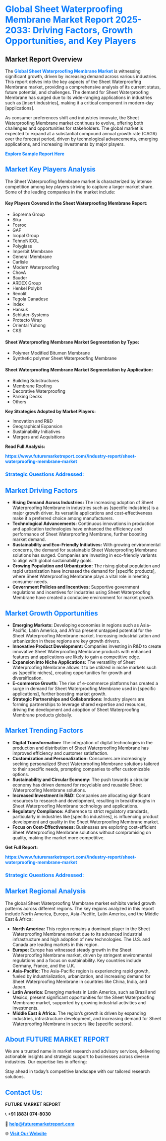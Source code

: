 <h1 style="color: #007BFF;">Global Sheet Waterproofing Membrane Market Report 2025-2033: Driving Factors, Growth Opportunities, and Key Players</h1>

<section id="overview">
<h2>Market Report Overview</h2>
<p>The <a href="https://www.futuremarketreport.com//industry-report/sheet-waterproofing-membrane-market" style="color: #007BFF; text-decoration: none;"><strong>Global Sheet Waterproofing Membrane Market</strong></a> is witnessing significant growth, driven by increasing demand across various industries. This report delves into the key aspects of the Sheet Waterproofing Membrane market, providing a comprehensive analysis of its current status, future potential, and challenges. The demand for Sheet Waterproofing Membrane has surged due to its wide-ranging applications in industries such as [insert industries], making it a critical component in modern-day [applications].</p>
<p>As consumer preferences shift and industries innovate, the Sheet Waterproofing Membrane market continues to evolve, offering both challenges and opportunities for stakeholders. The global market is expected to expand at a substantial compound annual growth rate (CAGR) over the forecast period, driven by technological advancements, emerging applications, and increasing investments by major players.</p>
</section>

<section id="overview">
<p><a href="https://www.futuremarketreport.com//request-sample/reportId=90082" style="color: #007BFF; text-decoration: none;"><strong>Explore Sample Report Here</strong></a></p>
</section>

<section id="key-players">
<h2 style="color: #007BFF;">Market Key Players Analysis</h2>
<p>The Sheet Waterproofing Membrane market is characterized by intense competition among key players striving to capture a larger market share. Some of the leading companies in the market include:</p>
<h4>Key Players Covered in the Sheet Waterproofing Membrane Report:</h4>
<ul><li>Soprema Group</li><li>Sika</li><li>Fosroc</li><li>GAF</li><li>Icopal Group</li><li>TehnoNICOL</li><li>Polyglass</li><li>Imperbit Membrane</li><li>General Membrane</li><li>Carlisle</li><li>Modern Waterproofing</li><li>ChovA</li><li>Bauder</li><li>ARDEX Group</li><li>Henkel Polybit</li><li>Renolit</li><li>Tegola Canadese</li><li>Index</li><li>Hansuk</li><li>Schluter-Systems</li><li>Protecto Wrap</li><li>Oriental Yuhong</li><li>CKS</li></ul>
<h4>Sheet Waterproofing Membrane Market Segmentation by Type:</h4>
<ul><li>Polymer Modified Bitumen Membrane</li><li>Synthetic polymer Sheet Waterproofing Membrane</li></ul>

<h4>Sheet Waterproofing Membrane Market Segmentation by Application:</h4>
<ul><li>Building Substructures</li><li>Membrane Roofing</li><li>Decorative Waterproofing</li><li>Parking Decks</li><li>Others</li></ul>
<p><strong>Key Strategies Adopted by Market Players:</strong></p>
<ul>
<li>Innovation and R&D</li>
<li>Geographical Expansion</li>
<li>Sustainability Initiatives</li>
<li>Mergers and Acquisitions</li>
</ul>
</section>

<section>
<p><strong>Read Full Analysis: </strong></p><a href="https://www.futuremarketreport.com//industry-report/sheet-waterproofing-membrane-market" style="color: #007BFF; text-decoration: none;"><strong>https://www.futuremarketreport.com//industry-report/sheet-waterproofing-membrane-market</strong></a>
<h3 style="color: #007BFF;">Strategic Questions Addressed:</h3>
</section>

<section id="driving-factors">
<h2 style="color: #007BFF;">Market Driving Factors</h2>
<ul>
<li><strong>Rising Demand Across Industries:</strong> The increasing adoption of Sheet Waterproofing Membrane in industries such as [specific industries] is a major growth driver. Its versatile applications and cost-effectiveness make it a preferred choice among manufacturers.</li>
<li><strong>Technological Advancements:</strong> Continuous innovations in production and application technologies have enhanced the efficiency and performance of Sheet Waterproofing Membrane, further boosting market demand.</li>
<li><strong>Sustainability and Eco-Friendly Initiatives:</strong> With growing environmental concerns, the demand for sustainable Sheet Waterproofing Membrane solutions has surged. Companies are investing in eco-friendly variants to align with global sustainability goals.</li>
<li><strong>Growing Population and Urbanization:</strong> The rising global population and rapid urbanization have increased the demand for [specific products], where Sheet Waterproofing Membrane plays a vital role in meeting consumer needs.</li>
<li><strong>Government Policies and Incentives:</strong> Supportive government regulations and incentives for industries using Sheet Waterproofing Membrane have created a conducive environment for market growth.</li>
</ul>
</section>

<section id="growth-opportunities">
<h2 style="color: #007BFF;">Market Growth Opportunities</h2>
<ul>
<li><strong>Emerging Markets:</strong> Developing economies in regions such as Asia-Pacific, Latin America, and Africa present untapped potential for the Sheet Waterproofing Membrane market. Increasing industrialization and urbanization in these regions are key growth drivers.</li>
<li><strong>Innovative Product Development:</strong> Companies investing in R&D to create innovative Sheet Waterproofing Membrane products with enhanced features and applications are likely to gain a competitive edge.</li>
<li><strong>Expansion into Niche Applications:</strong> The versatility of Sheet Waterproofing Membrane allows it to be utilized in niche markets such as [specific niches], creating opportunities for growth and diversification.</li>
<li><strong>E-commerce Growth:</strong> The rise of e-commerce platforms has created a surge in demand for Sheet Waterproofing Membrane used in [specific applications], further boosting market growth.</li>
<li><strong>Strategic Partnerships and Collaborations:</strong> Industry players are forming partnerships to leverage shared expertise and resources, driving the development and adoption of Sheet Waterproofing Membrane products globally.</li>
</ul>
</section>

<section id="trending-factors">
<h2 style="color: #007BFF;">Market Trending Factors</h2>
<ul>
<li><strong>Digital Transformation:</strong> The integration of digital technologies in the production and distribution of Sheet Waterproofing Membrane has improved efficiency and customer satisfaction.</li>
<li><strong>Customization and Personalization:</strong> Consumers are increasingly seeking personalized Sheet Waterproofing Membrane solutions tailored to their specific needs, prompting companies to offer customizable options.</li>
<li><strong>Sustainability and Circular Economy:</strong> The push towards a circular economy has driven demand for recyclable and reusable Sheet Waterproofing Membrane solutions.</li>
<li><strong>Increased Investment in R&D:</strong> Companies are allocating significant resources to research and development, resulting in breakthroughs in Sheet Waterproofing Membrane technology and applications.</li>
<li><strong>Regulatory Compliance:</strong> Adherence to strict regulatory standards, particularly in industries like [specific industries], is influencing product development and quality in the Sheet Waterproofing Membrane market.</li>
<li><strong>Focus on Cost-Effectiveness:</strong> Businesses are exploring cost-efficient Sheet Waterproofing Membrane solutions without compromising on quality, making the market more competitive.</li>
</ul>
</section>

<section>
<p><strong>Get Full Report: </strong></p><a href="https://www.futuremarketreport.com//industry-report/sheet-waterproofing-membrane-market" style="color: #007BFF; text-decoration: none;"><strong>https://www.futuremarketreport.com//industry-report/sheet-waterproofing-membrane-market</strong></a>
<h3 style="color: #007BFF;">Strategic Questions Addressed:</h3>
</section>


<section id="regional-analysis">
<h2 style="color: #007BFF;">Market Regional Analysis</h2>
<p>The global Sheet Waterproofing Membrane market exhibits varied growth patterns across different regions. The key regions analyzed in this report include North America, Europe, Asia-Pacific, Latin America, and the Middle East & Africa:</p>
<ul>
<li><strong>North America:</strong> This region remains a dominant player in the Sheet Waterproofing Membrane market due to its advanced industrial infrastructure and high adoption of new technologies. The U.S. and Canada are leading markets in this region.</li>
<li><strong>Europe:</strong> Europe has witnessed steady growth in the Sheet Waterproofing Membrane market, driven by stringent environmental regulations and a focus on sustainability. Key countries include Germany, France, and the U.K.</li>
<li><strong>Asia-Pacific:</strong> The Asia-Pacific region is experiencing rapid growth, fueled by industrialization, urbanization, and increasing demand for Sheet Waterproofing Membrane in countries like China, India, and Japan.</li>
<li><strong>Latin America:</strong> Emerging markets in Latin America, such as Brazil and Mexico, present significant opportunities for the Sheet Waterproofing Membrane market, supported by growing industrial activities and investments.</li>
<li><strong>Middle East & Africa:</strong> The region’s growth is driven by expanding industries, infrastructure development, and increasing demand for Sheet Waterproofing Membrane in sectors like [specific sectors].</li>
</ul>
</section>

<footer>
<h2 style="color: #007BFF;">About FUTURE MARKET REPORT</h2>
<p>We are a trusted name in market research and advisory services, delivering actionable insights and strategic support to businesses across diverse industries. Our expertise lies in offering:</p>

<p>Stay ahead in today’s competitive landscape with our tailored research solutions.</p>

<h2 style="color: #007BFF;">Contact Us:</h2>
<p><strong>FUTURE MARKET REPORT</strong></p>
<p>📞 <strong>+91 (883) 074-8030</strong></p>
<p>📧 <strong><a href="mailto:help@futuremarketreport.com" style="color: #007BFF;">help@futuremarketreport.com</a></strong></p>
<p>🌐 <strong><a href="https://www.futuremarketreport.com/" style="color: #007BFF;">Visit Our Website</a></strong></p>
</footer>